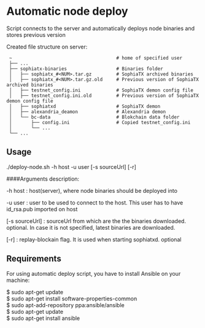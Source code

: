# Automatic node deploy

Script connects to the server and automatically deploys node binaries and stores previous version

Created file structure on server:
 
     ~                                      # home of specified user
     ├── ...                        
     ├── sophiatx-binaries                  # Binaries folder
     │   ├── sophiatx_#<NUM>.tar.gz         # SophiaTX archived binaries
     │   ├── sophiatx_#<NUM>.tar.gz.old     # Previous version of SophiaTX archived binaries
     │   ├── testnet_config.ini             # SophiaTX demon config file
     │   ├── testnet_config.ini.old         # Previous version of SophiaTX demon config file
     │   ├── sophiatxd                      # SophiaTX demon
     │   ├── alexandria_deamon              # Alexandria demon
     │   └── bc-data                        # Blokchain data folder
     │       ├── config.ini                 # Copied testnet_config.ini
     │       └── ...
     └── ... 
    

## Usage

./deploy-node.sh -h host -u user [-s sourceUrl] [-r]

####Arguments description:

-h host         : host(server), where node binaries should be deployed into
  
-u user         : user to be used to connect to the host. This user has to have id_rsa.pub imported on host
  
[-s sourceUrl]  : sourceUrl from which are the the binaries downloaded. optional. In case it is not specified, latest binaries are downloaded.
  
[-r]            : replay-blockain flag. It is used when starting sophiatxd. optional 


## Requirements

For using automatic deploy script, you have to install Ansible on your machine:

$ sudo apt-get update   
$ sudo apt-get install software-properties-common   
$ sudo apt-add-repository ppa:ansible/ansible   
$ sudo apt-get update   
$ sudo apt-get install ansible